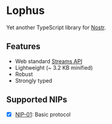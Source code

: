 # Lophus

Yet another TypeScript library for [Nostr][nostr].

## Features
- Web standard [Streams API][streams-api]
- Lightweight (~ 3.2 KB minified)
- Robust
- Strongly typed

## Supported NIPs
- [x] [NIP-01](https://github.com/nostr-protocol/nips/blob/master/01.md): Basic protocol

[nostr]: https://nostr.com
[streams-api]: https://developer.mozilla.org/en-US/docs/Web/API/Streams_API

